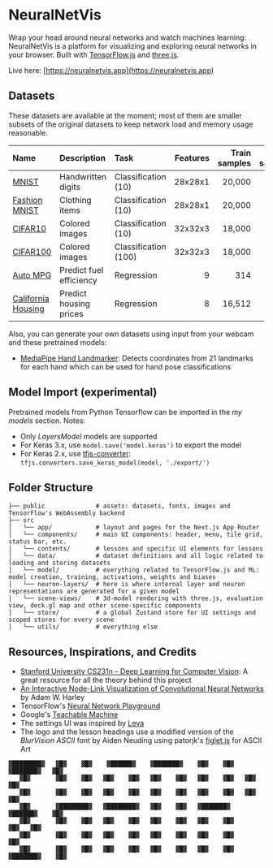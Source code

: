# NeuralNetVis

Wrap your head around neural networks and watch machines learning: NeuralNetVis is a platform for visualizing and exploring neural networks in your browser. Built with [TensorFlow.js](https://github.com/tensorflow/tfjs) and [three.js](https://github.com/mrdoob/three.js).

Live here: [https://neuralnetvis.app](https://neuralnetvis.app)

## Datasets

These datasets are available at the moment; most of them are smaller subsets of the original datasets to keep network load and memory usage reasonable.

| Name                                                                    | Description             | Task                 | Features | Train samples | Test samples |
| :---------------------------------------------------------------------- | :---------------------- | :------------------- | -------: | ------------: | -----------: |
| [MNIST](https://en.wikipedia.org/wiki/MNIST_database)                   | Handwritten digits      | Classification (10)  |  28x28x1 |        20,000 |        2,000 |
| [Fashion MNIST](https://github.com/zalandoresearch/fashion-mnist)       | Clothing items          | Classification (10)  |  28x28x1 |        20,000 |        2,000 |
| [CIFAR10](https://www.cs.toronto.edu/~kriz/cifar.html)                  | Colored images          | Classification (10)  |  32x32x3 |        18,000 |        1,800 |
| [CIFAR100](https://www.cs.toronto.edu/~kriz/cifar.html)                 | Colored images          | Classification (100) |  32x32x3 |        18,000 |        1,800 |
| [Auto MPG](https://archive.ics.uci.edu/dataset/9/auto+mpg)              | Predict fuel efficiency | Regression           |        9 |           314 |           50 |
| [California Housing](https://keras.io/api/datasets/california_housing/) | Predict housing prices  | Regression           |        8 |        16,512 |        4,128 |

Also, you can generate your own datasets using input from your webcam and these pretrained models:

- [MediaPipe Hand Landmarker](https://ai.google.dev/edge/mediapipe/solutions/vision/hand_landmarker): Detects coordinates from 21 landmarks for each hand which can be used for hand pose classifications

## Model Import (experimental)

Pretrained models from Python Tensorflow can be imported in the _my models_ section. Notes:

- Only _LayersModel_ models are supported
- For Keras 3.x, use `model.save('model.keras')` to export the model
- For Keras 2.x, use [tfjs-converter](https://github.com/tensorflow/tfjs/tree/master/tfjs-converter): `tfjs.converters.save_keras_model(model, './export/')`

## Folder Structure

```
├── public              # assets: datasets, fonts, images and TensorFlow's WebAssembly backend
├── src
│   └── app/            # layout and pages for the Next.js App Router
│   └── components/     # main UI components: header, menu, tile grid, status bar, etc.
│   └── contents/       # lessons and specific UI elements for lessons
│   └── data/           # dataset definitions and all logic related to loading and storing datasets
│   └── model/          # everything related to TensorFlow.js and ML: model creation, training, activations, weights and biases
│   └── neuron-layers/  # here is where internal layer and neuron representations are generated for a given model
│   └── scene-views/    # 3d-model rendering with three.js, evaluation view, deck.gl map and other scene-specific components
│   └── store/          # a global Zustand store for UI settings and scoped stores for every scene
│   └── utils/          # everything else
```

## Resources, Inspirations, and Credits

- [Stanford University CS231n – Deep Learning for Computer Vision](https://cs231n.github.io): A great resource for all the theory behind this project
- [An Interactive Node-Link Visualization of Convolutional Neural Networks](https://adamharley.com/nn_vis/) by Adam W. Harley
- TensorFlow's [Neural Network Playground](https://playground.tensorflow.org/)
- Google's [Teachable Machine](https://teachablemachine.withgoogle.com)
- The settings UI was inspired by [Leva](https://github.com/pmndrs/leva)
- The logo and the lesson headings use a modified version of the _BlurVision ASCII_ font by Aiden Neuding using patorjk's [figlet.js](https://github.com/patorjk/figlet.js) for ASCII Art

```
▓████████▓   ▓█▓    ▓█▓    ▓██████▓    ▓███████▓    ▓█▓    ▓█▓    ▓███████▓   ▓█▓
   ▓█▓       ▓█▓    ▓█▓   ▓█▓    ▓█▓   ▓█▓    ▓█▓   ▓█▓    ▓█▓   ▓█▓          ▓█▓
   ▓█▓       ▓█▓    ▓█▓   ▓█▓    ▓█▓   ▓█▓    ▓█▓   ▓█▓    ▓█▓   ▓█▓          ▓█▓
   ▓█▓       ▓████████▓   ▓████████▓   ▓█▓    ▓█▓   ▓███████▓     ▓██████▓    ▓█▓
   ▓█▓       ▓█▓    ▓█▓   ▓█▓    ▓█▓   ▓█▓    ▓█▓   ▓█▓    ▓█▓          ▓█▓   ▓█▓
   ▓█▓       ▓█▓    ▓█▓   ▓█▓    ▓█▓   ▓█▓    ▓█▓   ▓█▓    ▓█▓          ▓█▓
   ▓█▓       ▓█▓    ▓█▓   ▓█▓    ▓█▓   ▓█▓    ▓█▓   ▓█▓    ▓█▓   ▓███████▓    ▓█▓
```
